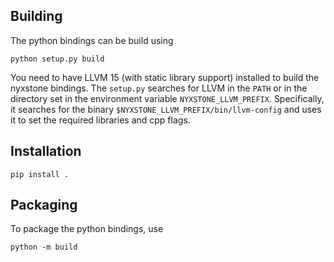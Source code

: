 ## Building

The python bindings can be build using 
```
python setup.py build
```

You need to have LLVM 15 (with static library support) installed to build the nyxstone bindings. The `setup.py` searches for LLVM in the `PATH` or in the directory set in the environment variable `NYXSTONE_LLVM_PREFIX`. Specifically, it searches for the binary `$NYXSTONE_LLVM_PREFIX/bin/llvm-config` and uses it to set the required libraries and cpp flags.

## Installation

```
pip install .
```

## Packaging

To package the python bindings, use
```
python -m build
```

